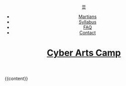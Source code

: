 <!DOCTYPE html>
<html lang="en">
	<head>
		<!-- Global site tag (gtag.js) - Google Analytics -->
        <script async src="https://www.googletagmanager.com/gtag/js?id=UA-172226953-1"></script>
        <script>
                window.dataLayer = window.dataLayer || [];
                function gtag(){dataLayer.push(arguments);}
                gtag('js', new Date());
                gtag('config', 'UA-172226953-1');
        </script>
        <meta charset="utf-8">
        <meta name="viewport" content="width=device-width, initial-scale=1, user-scaleable=yes">
		<title>{{page.title}}</title>
		<link rel="stylesheet" type="text/css" href="/css/styles.css">
		<!-- <link rel="icon" href="/images/favicon.png"> -->
        <!-- <script src="https://ajax.googleapis.com/ajax/libs/jquery/3.4.1/jquery.min.js"></script> -->
        <!-- <script src="/js/jquery.fitvids.js"></script> -->
		<!-- <script src="/js/scripts.js"></script> -->
	</head>
	<body>
        <header class="main_header">
            <a class="hamburger" href="#">&#9776;</a>
            <nav class="main_nav">
                <ul>
                    <li><a href="/martians">Martians</a></li>
                    <li><a href="/syllabus">Syllabus</a></li>
                    <li><a href="/faq">FAQ</a></li>
                    <li><a href="/form">Contact</a></li>
                </ul>
            </nav>
            <h1>
                <a href="/index.html">Cyber Arts Camp</a>
            </h1>
        </header>
		{{content}}
		<script src="https://ajax.googleapis.com/ajax/libs/jquery/3.4.1/jquery.min.js"></script>
        <script src="/js/jquery.fitvids.js"></script>
        <script src="/js/scripts.js"></script>
	</body>
</html>
